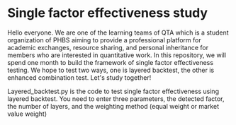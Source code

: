 # Single factor effectiveness study
Hello everyone. We are one of the learning teams of QTA which is a student organization of PHBS aiming to provide a professional platform for academic exchanges, resource sharing, and personal inheritance for members who are interested in quantitative work. In this repository, we will spend one month to build the framework of single factor effectiveness testing. We hope to test two ways, one is layered backtest, the other is enhanced combination test. Let's study together!

Layered_backtest.py is the code to test single factor effectiveness using layered backtest. You need to enter three parameters, the detected factor, the number of layers, and the weighting method (equal weight or market value weight)
